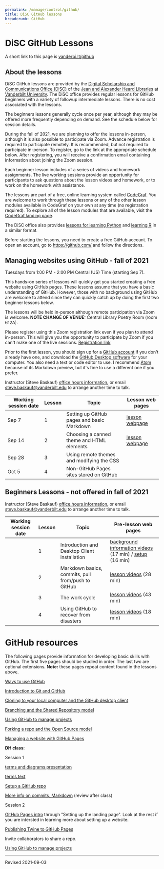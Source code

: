 ```yaml
---
permalink: /manage/control/github/
title: DiSC GitHub lessons
breadcrumb: GitHub
---
```


# DiSC GitHub Lessons

A short link to this page is [vanderbi.lt/github](http://vanderbi.lt/github)

## About the lessons

DiSC GitHub lessons are provided by the [Digital Scholarship and Communications Office (DiSC)](https://www.library.vanderbilt.edu/scholarly/) of the [Jean and Alexander Heard Libraries](https://www.library.vanderbilt.edu/) at [Vanderbilt University](https://www.vanderbilt.edu/).  The DiSC office provides regular lessons for GitHub beginners with a variety of followup intermediate lessons.  There is no cost associated with the lessons.

The beginners lessons generally cycle once per year, although they may be offered more frequently depending on demand.  See the schedule below for session details.  

During the fall of 2021, we are planning to offer the lessons in-person, although it is also possible to participate via Zoom. Advance registration is required to participate remotely. It is recommended, but not required to participate in-person. To register, go to the link at the appropriate schedule below. After registering, you will receive a confirmation email containing information about joining the Zoom session.

Each beginner lesson includes of a series of videos and homework assignments. The live working sessions provide an opportunity for participants to ask questions about the lesson videos and homework, or to work on the homework with assistance. 

The lessons are part of a free, online learning system called [CodeGraf](../../../script/codegraf). You are welcome to work through these lessons or any of the other lesson modules available in CodeGraf on your own at any time (no registration required). To explore all of the lesson modules that are available, visit the [CodeGraf landing page](../../../script/codegraf). 

The DiSC office also provides [lessons for learning Python](http://vanderbi.lt/py) and [learning R](http://vanderbi.lt/r) in a similar format.

Before starting the lessons, you need to create a free GitHub account.  To open an account, go to <https://github.com/> and follow the directions.

## Managing websites using GitHub - fall of 2021 

Tuesdays from 1:00 PM - 2:00 PM Central (US) Time (starting Sep 7).

This hands-on series of lessons will quickly get you started creating a free website using GitHub pages. These lessons assume that you have a basic understanding of GitHub. However, those with no background using GitHub are welcome to attend since they can quickly catch up by doing the first two beginner lessons below. 

The lessons will be held in-person although remote participation via Zoom is welcome. **NOTE CHANGE OF VENUE:** Central Library Poetry Room (room 612A).

Please register using this Zoom registration link even if you plan to attend in-person. This will give you the opportunity to participate by Zoom if you can't make one of the live sessions. [Registration link](https://vanderbilt.zoom.us/meeting/register/tJcuc-yhqz0uEtKkT5itfx22TC9AY9LX1OIV)

Prior to the first lesson, you should sign up for a [GitHub account](https://github.com/) if you don't already have one, and download the [GitHub Desktop software](https://desktop.github.com/) for your computer. You also need a text or code editor to use. I recommend [Atom](https://atom.io/) because of its Markdown preview, but it's fine to use a different one if you prefer.

Instructor (Steve Baskauf) [office hours information](https://www.library.vanderbilt.edu/disc/officehours), or email [steve.baskauf@vanderbilt.edu](mailto:steve.baskauf@vanderbilt.edu) to arrange another time to talk.

| Working session date | Lesson | Topic | Lesson web pages |
|---|---|---|---|
| Sep 7 | 1 | Setting up GitHub pages and basic Markdown | [lesson webpage](pages/) |
| Sep 14 | 2 | Choosing a canned theme and HTML elements | [lesson webpage](pages-themes/) |
| Sep 28 | 3 | Using remote themes and modifying the CSS |  |
| Oct 5 | 4 | Non-GitHub Pages sites stored on GitHub |  |


## Beginners Lessons - not offered in fall of 2021 

Instructor (Steve Baskauf) [office hours information](https://www.library.vanderbilt.edu/disc/officehours), or email [steve.baskauf@vanderbilt.edu](mailto:steve.baskauf@vanderbilt.edu) to arrange another time to talk.

| Working session date | Lesson | Topic | Pre-lesson web pages |
|---|---|---|---|
|  | 1 | Introduction and Desktop Client installation | [background information videos](../../../script/codegraf/015/) (17 min) / [setup](../../../script/codegraf/016/) (16 min) |
|  | 2 | Markdown basics, commits, pull from/push to GitHub | [lesson videos](../../../script/codegraf/017/) (28 min) |
|  | 3 | The work cycle | [lesson videos](../../../script/codegraf/018/) (43 min) |
|  | 4 | Using GitHub to recover from disasters | [lesson videos](../../../script/codegraf/019/) (18 min) |


# GitHub resources

The following pages provide information for developing basic skills with GitHub.  The first five pages should be studied in order.  The last two are optional extensions. **Note:** these pages repeat content found in the lessons above.

[Ways to use GitHub](ways/)

[Introduction to Git and GitHub](intro/)

[Cloning to your local computer and the GitHub desktop client](clone/)

[Branching and the Shared Repository model](branch/)

[Using GitHub to manage projects](projects/)

[Forking a repo and the Open Source model](fork/)

[Managing a website with GitHub Pages](pages/)

**DH class:**

Session 1

[terms and diagrams presentation](git_terms_diagrams_pages.pdf)

[terms text](github_terms.pdf)

[Setup a GitHub repo](https://heardlibrary.github.io/digital-scholarship/script/codegraf/016/)

[More info on commits, Markdown](https://heardlibrary.github.io/digital-scholarship/script/codegraf/017/) (review after class)

Session 2

[GitHub Pages intro](pages/) through "Setting up the landing page". Look at the rest if you are intersted in learning more about setting up a website.

[Publishing Twine to GitHub Pages](https://heardlibrary.github.io/digital-scholarship/script/twine/github/)

Invite collaborators to share a repo.

[Using GitHub to manage projects](https://heardlibrary.github.io/digital-scholarship/manage/control/github/projects/)

----
Revised 2021-09-03
